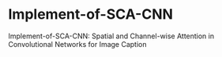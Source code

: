 # Implement-of-SCA-CNN
Implement-of-SCA-CNN: Spatial and Channel-wise Attention in Convolutional Networks for Image Caption
